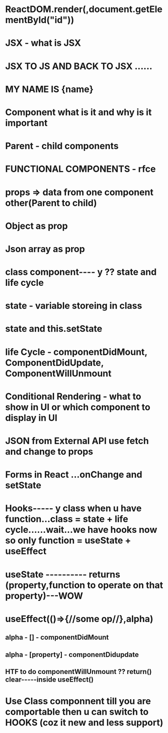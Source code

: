 # ReactDOM.render(<App/>,document.getElementById("id"))
# JSX - what is JSX 
# JSX TO JS AND BACK TO JSX ...... <h1>MY NAME IS {name}</h1>
# Component what is it and why is it important
# Parent - child components
# FUNCTIONAL COMPONENTS - rfce
# props => data from one component other(Parent to child)
# Object as prop
# Json array as prop
# class component---- y ?? state and life cycle
# state - variable storeing in class
# state and this.setState
# life Cycle - componentDidMount, ComponentDidUpdate, ComponentWillUnmount
# Conditional Rendering - what to show in UI or which component to display in UI
# JSON from External API use fetch and change to props
# Forms in React ...onChange and setState
# Hooks----- y class when u have function...class = state + life cycle......wait...we have hooks now so only function = useState + useEffect
# useState ---------- returns (property,function to operate on that property)---WOW
# useEffect(()=>{//some op//},alpha)
## alpha - [] - componentDidMount
## alpha - [property] - componentDidupdate
## HTF to do componentWillUnmount ?? return() clear-----inside useEffect()
# Use Class componnent till you are comportable then u can switch to HOOKS (coz it new and less support)